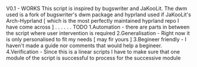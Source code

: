 V0.1 - WORKS
This script is inspired by bugswriter and JaKooLit.
The dwm used is a fork of bugswriter's dwm package and 
hyprland used if JaKooLit's Arch-Hyprland [ which is the most perfectly maintained hyprland repo I have come across ]
. . .
. .
.
TODO
1.Automation - there are parts in between the script where user intervention is required
2.Generalisation - Right now it is only personalised to fit my needs [ may fir yours ]
3.Begineer friendly - I haven't made a guide nor comments that would help a begineer.
4.Verification - Since this is a linear scripts I have to make sure that one module of the script is successful to process for the successive module
